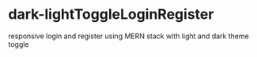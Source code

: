 # dark-lightToggleLoginRegister
responsive login and register using MERN stack with light and dark theme toggle
